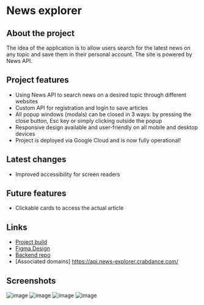 # News explorer

## About the project

The idea of the application is to allow users search for the latest news on any topic and save them in their personal account. The site is powered by News API.

## Project features

- Using News API to search news on a desired topic through different websites
- Custom API for registration and login to save articles
- All popup windows (modals) can be closed in 3 ways: by pressing the close button, Esc key or simply clicking outside the popup
- Responsive design available and user-friendly on all mobile and desktop devices
- Project is deployed via Google Cloud and is now fully operational!

## Latest changes

- Improved accessibility for screen readers

## Future features

- Clickable cards to access the actual article

## Links

- [Project build](https://news-explorer.crabdance.com/)
- [Figma Design](https://www.figma.com/design/3ottwMEhlBt95Dbn8dw1NH/Your-Final-Project?node-id=0-1&t=nvcLglFUCQAwIJT0-0)
- [Backend repo](https://github.com/Azenae1/news-backend)
- [Associated domains] https://api.news-explorer.crabdance.com/

## Screenshots

![image](https://github.com/user-attachments/assets/7c7e1699-2668-4cdf-abf0-d07f00f37615)
![image](https://github.com/user-attachments/assets/f944e4a1-8b80-4be5-bb24-dbbe83a50e4a)
![image](https://github.com/user-attachments/assets/3b2c8a69-5521-46de-884c-cd8f1f5e05e1)
![image](https://i.imgur.com/O7wNOzW.png)
